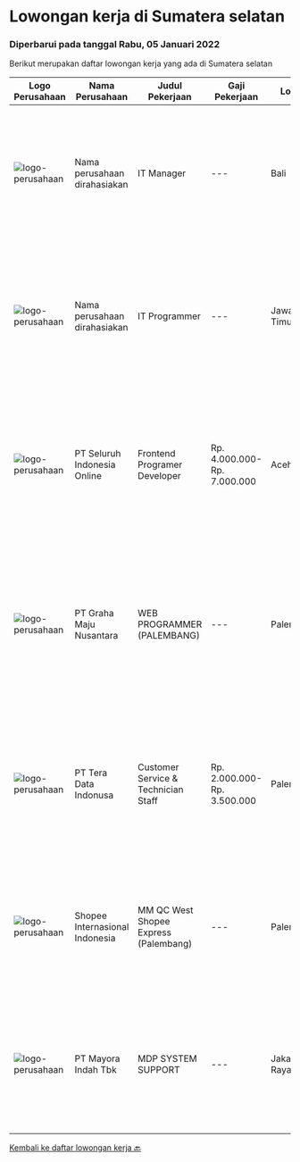 
  # Lowongan kerja di Sumatera selatan

  ### Diperbarui pada tanggal Rabu, 05 Januari 2022

  Berikut merupakan daftar lowongan kerja yang ada di Sumatera selatan

  |Logo Perusahaan | Nama Perusahaan | Judul Pekerjaan | Gaji Pekerjaan | Lokasi | Deskripsi | Tanggal diunggah | Pranala |
  | -------------- | --------------- | --------------- | --------- | --------- | -------------- | ------- | ----------- |
  |![logo-perusahaan](https://us.123rf.com/450wm/pavelstasevich/pavelstasevich1811/pavelstasevich181101027/112815900-stock-vector-no-image-available-icon-flat-vector.jpg?ver=6)|Nama perusahaan dirahasiakan|IT Manager|---|Bali|Pendidikan minimal S1 segala jurusan Memiliki pengetahuan mengenai PHP dan bahasa pemrograman lainnya atau menguasai jaringan Gaji negotiable...|Senin, 03 Januari 2022|https://www.jobstreet.co.id/id/job/it-manager-3739008?token=0~3cf827d3-34dc-4a19-a7d5-c35ad6208adb&sectionRank=1&jobId=jobstreet-id-job-3739008|
|![logo-perusahaan](https://us.123rf.com/450wm/pavelstasevich/pavelstasevich1811/pavelstasevich181101027/112815900-stock-vector-no-image-available-icon-flat-vector.jpg?ver=6)|Nama perusahaan dirahasiakan|IT Programmer|---|Jawa Timur|Pendidikan minimal S1 segala jurusan Memiliki pengetahuan mengenai PHP dan bahasa pemrograman lainnya Gaji negotiable disesuaikan dengan kemampuan...|Senin, 03 Januari 2022|https://www.jobstreet.co.id/id/job/it-programmer-3739022?token=0~3cf827d3-34dc-4a19-a7d5-c35ad6208adb&sectionRank=2&jobId=jobstreet-id-job-3739022|
|![logo-perusahaan](https://image-service-cdn.seek.com.au/c768f0670f8f8212da7de609b6af9d0b2e5134cc/ee4dce1061f3f616224767ad58cb2fc751b8d2dc)|PT Seluruh Indonesia Online|Frontend Programer Developer|Rp. 4.000.000-Rp. 7.000.000|Aceh|# Paham php dan web development# Memiliki Team work effort# Kami memberikan benefit saham (esop) di perusahaan kami untuk kandidat yang tepat#...|Kamis, 30 Desember 2021|https://www.jobstreet.co.id/id/job/frontend-programer-developer-3728127?token=0~3cf827d3-34dc-4a19-a7d5-c35ad6208adb&sectionRank=3&jobId=jobstreet-id-job-3728127|
|![logo-perusahaan](https://us.123rf.com/450wm/pavelstasevich/pavelstasevich1811/pavelstasevich181101027/112815900-stock-vector-no-image-available-icon-flat-vector.jpg?ver=6)|PT Graha Maju Nusantara|WEB PROGRAMMER (PALEMBANG)|---|Palembang|-Usia 20-30 tahun-Menguasai bahasa pemrograman VB.Net, SQL Server-Menguasai ERD-Boleh Fresh graduate -Dapat bekerja dalam Team-Dapat bekerja dibawah...|Rabu, 29 Desember 2021|https://www.jobstreet.co.id/id/job/web-programmer-palembang-3721106?token=0~3cf827d3-34dc-4a19-a7d5-c35ad6208adb&sectionRank=4&jobId=jobstreet-id-job-3721106|
|![logo-perusahaan](https://image-service-cdn.seek.com.au/a0bb372251f3200733a3d47ff2480ae6bf58bbc6/ee4dce1061f3f616224767ad58cb2fc751b8d2dc)|PT Tera Data Indonusa|Customer Service & Technician Staff|Rp. 2.000.000-Rp. 3.500.000|Palembang|Deskripsi Pekerjaan: Fast respon dalam menerima keluhan pelanggan. Menerima dan menjawab telepon masuk. Mampu bekerjasama dengan divisi lain termasuk...|Rabu, 15 Desember 2021|https://www.jobstreet.co.id/id/job/customer-service-technician-staff-3721949?token=0~3cf827d3-34dc-4a19-a7d5-c35ad6208adb&sectionRank=5&jobId=jobstreet-id-job-3721949|
|![logo-perusahaan](https://image-service-cdn.seek.com.au/fdd388d7c0660b20f42d51ac7a110a26e88e3d6c/ee4dce1061f3f616224767ad58cb2fc751b8d2dc)|Shopee Internasional Indonesia|MM QC West Shopee Express (Palembang)|---|Palembang|Requirement: Min. D-III (industrial engineering, economics, business management or equal) 1 Years of Experience as Data Analyst or relevant position...|Selasa, 14 Desember 2021|https://www.jobstreet.co.id/id/job/mm-qc-west-shopee-express-palembang-3720675?token=0~3cf827d3-34dc-4a19-a7d5-c35ad6208adb&sectionRank=6&jobId=jobstreet-id-job-3720675|
|![logo-perusahaan](https://image-service-cdn.seek.com.au/d13070d1fdebb9079cf49bd722fada945102079e/ee4dce1061f3f616224767ad58cb2fc751b8d2dc)|PT Mayora Indah Tbk|MDP SYSTEM SUPPORT|---|Jakarta Raya|Tugas &amp; Tanggung Jawab:  Sebagai bagian dalam program Management Trainee Mayora Group, MDP System Support akan melakukan pekerjaan yang terkait...|Selasa, 14 Desember 2021|https://www.jobstreet.co.id/id/job/mdp-system-support-3721551?token=0~3cf827d3-34dc-4a19-a7d5-c35ad6208adb&sectionRank=7&jobId=jobstreet-id-job-3721551|


  [Kembali ke daftar lowongan kerja 🔙](../README.md#daftar-lowongan-kerja)
  